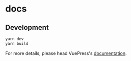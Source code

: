 # docs

> 

## Development

```bash
yarn dev
yarn build
```

For more details, please head VuePress's [documentation](https://v1.vuepress.vuejs.org/).

